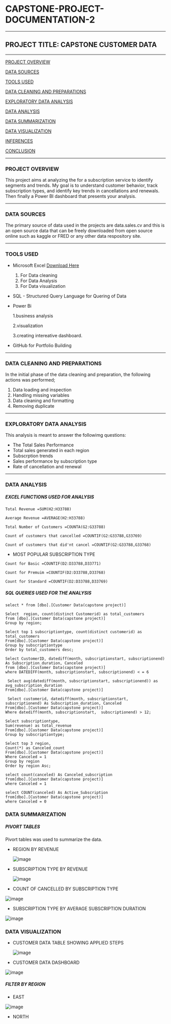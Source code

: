 # CAPSTONE-PROJECT-DOCUMENTATION-2

----

## PROJECT TITLE: CAPSTONE CUSTOMER DATA

----

[PROJECT OVERVIEW](#project-overview)

[DATA SOURCES](#data-sources)

[TOOLS USED](#tools-used)

[DATA CLEANING AND PREPARATIONS](#data-cleaning-and-preparations)

[EXPLORATORY DATA ANALYSIS](#exploratory-data-analysis)

[DATA ANALYSIS](#data-analysis)

[DATA SUMMARIZATION](#data-summarization)

[DATA VISUALIZATION](#data-visualization)

[INFERENCES](#inferences)

[CONCLUSION](#conclusion)

----

### PROJECT OVERVIEW
This project aims at analyzing the for a subscription service to identify 
segments and trends. My goal is to understand customer behavior, track subscription types, 
and identify key trends in cancellations and renewals. Then finally a Power BI 
dashboard that presents your analysis.

----

### DATA SOURCES
The primary source of data used in the projects are data.sales.cv and this is an open source data that can be freely downloaded from open source online such as kaggle or FRED or any other data respository site.

----

### TOOLS USED
- Microsoft Excel [Download Here](https://www.microsoft.com) 
   1. For Data cleaning
   2. For Data Analysis
   3. For Data visualization

- SQL - Structured Query Language for Quering of Data
  
- Power Bi
  
   1.business analysis
  
   2.visualization
  
   3.creating intereative dashboard.
  
- GitHub for Portfolio Building
      
----

### DATA CLEANING AND PREPARATIONS
In the initial phase of the data cleaning and preparation, the following actions was performed;
   1. Data loading and inspection
   2. Handling missing variables
   3. Data cleaning and formatting
   4. Removing duplicate

----

### EXPLORATORY DATA ANALYSIS
This analysis is meant to answer the followimg questions:
   - The Total Sales Performance
   - Total sales generated in each region
   - Subscrption trends
   - Sales performance by subscription type
   - Rate of cancellation and renewal


----

### DATA ANALYSIS

##### EXCEL FUNCTIONS USED FOR ANALYSIS

````
Total Revenue =SUM(H2:H33788)
````
````
Average Revenue =AVERAGE(H2:H33788)
````
````
Total Number of Customers =COUNTA(G2:G33788)
````
````
Count of customers that cancelled =COUNTIF(G2:G33788,G33769)
````
````
Count of customers that did'nt cancel =COUNTIF(G2:G33788,G33768)
````

- MOST POPULAR SUBSCRIPTION TYPE
````
Count for Basic =COUNTIF(D2:D33788,D33771)
````
````
Count for Premuim =COUNTIF(D2:D33788,D33768)
````
````
Count for Standard =COUNTIF(D2:D33788,D33769)
````


##### SQL QUERIES USED FOR THE ANALYSIS

````
select * from [dbo].[Customer Data(capstone project)]
````
````
Select  region, count(distinct Customerid) as total_customers 
from [dbo].[Customer Data(capstone project)]
Group by region;
````
````
Select top 1 subscriptiontype, count(distinct customerid) as total_customers
From[dbo].[Customer Data(capstone project)]
Group by subscriptiontype 
Order by total_customers desc;
````
````
Select CustomerID, datediff(month, subscriptionstart, subscriptionend) As Subscription_duration, Canceled
from [dbo].[Customer Data(capstone project)]
where DATEDIFF(month, subscriptionstart, subscriptionend) < = 6
````
````
 Select avg(datediff(month, subscriptionstart, subscriptionend)) as avg_subscription_duration
From[dbo].[Customer Data(capstone project)]
````
````
 Select customerid, datediff(month, subscriptionstart, subscriptionend) As Subscription_duration, Canceled
From[dbo].[Customer Data(capstone project)]
Where datediff(month, subscriptionstart,  subscriptionend) > 12;
````
````
Select subscriptiontype,
Sum(revenue) as total_revenue 
From[dbo].[Customer Data(capstone project)]
Group by subscriptiontype;
````
````
Select top 3 region, 
Count(*) as Canceled_count
From[dbo].[Customer Data(capstone project)]
Where Canceled = 1
Group by region
Order by region Asc;
````
````
select count(canceled) As Canceled_subscription
from[dbo].[Customer Data(capstone project)]
where Canceled = 1
````
````
select COUNT(canceled) As Active_Subscription
from[dbo].[Customer Data(capstone project)]
where Canceled = 0
````


### DATA SUMMARIZATION

##### PIVORT TABLES
Pivort tables was used to summarize the data.

- REGION BY REVENUE

  ![image](https://github.com/user-attachments/assets/2f58413e-c0ac-4e39-8336-a718011df4b6)

- SUBSCRIPTION TYPE BY REVENUE

  ![image](https://github.com/user-attachments/assets/0573f070-0829-4970-ac24-ed2baa8b947a)

- COUNT OF CANCELLED BY SUBSCRIPTION TYPE

 ![image](https://github.com/user-attachments/assets/f3da8ba1-839e-4347-bd99-b236a6bb4b1b)

 - SUBSCRIPTION TYPE BY AVERAGE SUBSCRIPTION DURATION

  ![image](https://github.com/user-attachments/assets/253a4653-ec99-4c95-bd10-e369b5b314c2)


  ### DATA VISUALIZATION

- CUSTOMER DATA TABLE SHOWING APPLIED STEPS
  
  ![image](https://github.com/user-attachments/assets/565c2b5a-3dbb-4503-9c07-499fb26a8056)

- CUSTOMER DATA DASHBOARD

![image](https://github.com/user-attachments/assets/58a9201d-8dee-47c4-b24e-881c932c6bd2)


##### FILTER BY REGION

- EAST

![image](https://github.com/user-attachments/assets/e2beb9be-a6e9-4ced-8b7e-783af43a0f8f)

- NORTH





 

